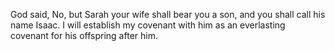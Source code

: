 God said, No, but Sarah your wife shall bear you a son, and you shall call his name Isaac. I will establish my covenant with him as an everlasting covenant for his offspring after him.

